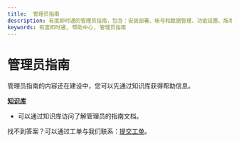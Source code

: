 ```yaml
---
title:  管理员指南
description: 有度即时通的管理员指南，包含：安装部署、帐号和数据管理、功能设置、版本升级等说明。
keywords: 有度即时通, 帮助中心, 管理员指南
---
```


# 管理员指南

管理员指南的内容还在建设中，您可以先通过知识库获得帮助信息。

**[知识库](https://kb.youdu.im/)**

- 可以通过知识库访问了解管理员的指南文档。

找不到答案？可以通过工单与我们联系：[提交工单](https://youdu.kf5.com/)。